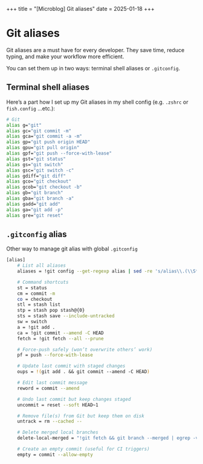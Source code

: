 +++
title = "[Microblog] Git aliases"
date = 2025-01-18
+++

# Git aliases

Git aliases are a must have for every developer. They save time, reduce typing, and make your workflow more efficient.

You can set them up in two ways: terminal shell aliases or `.gitconfig`.

## Terminal shell aliases

Here’s a part how I set up my Git aliases in my shell config (e.g. `.zshrc` or `fish.config` ...etc.):

```bash
# Git
alias g="git"
alias gc="git commit -m"
alias gca="git commit -a -m"
alias gp="git push origin HEAD"
alias gpu="git pull origin"
alias gpf="git push --force-with-lease"
alias gst="git status"
alias gs="git switch"
alias gsc="git switch -c"
alias gdiff="git diff"
alias gco="git checkout"
alias gcob="git checkout -b"
alias gb="git branch"
alias gba="git branch -a"
alias gadd="git add"
alias ga="git add -p"
alias gre="git reset"
```

## `.gitconfig` alias

Other way to manage git alias with global `.gitconfig`

```bash
[alias]
    # List all aliases
    aliases = !git config --get-regexp alias | sed -re 's/alias\\.(\\S*)\\s(.*)$/\\1 = \\2/g'

    # Command shortcuts
    st = status
    cm = commit -m
    co = checkout
    stl = stash list
    stp = stash pop stash@{0}
    sts = stash save --include-untracked
    sw = switch
    a = !git add .
    ca = !git commit --amend -C HEAD
    fetch = !git fetch --all --prune

    # Force-push safely (won’t overwrite others’ work)
    pf = push --force-with-lease

    # Update last commit with staged changes
    oups = !(git add . && git commit --amend -C HEAD)

    # Edit last commit message
    reword = commit --amend

    # Undo last commit but keep changes staged
    uncommit = reset --soft HEAD~1

    # Remove file(s) from Git but keep them on disk
    untrack = rm --cached --

    # Delete merged local branches
    delete-local-merged = "!git fetch && git branch --merged | egrep -v 'master' | xargs git branch -d"

    # Create an empty commit (useful for CI triggers)
    empty = commit --allow-empty
```
